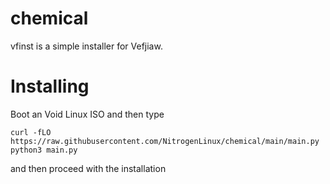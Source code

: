 # chemical
vfinst is a simple installer for Vefjiaw.

# Installing
Boot an Void Linux ISO and then type
```
curl -fLO https://raw.githubusercontent.com/NitrogenLinux/chemical/main/main.py
python3 main.py
```
and then proceed with the installation

